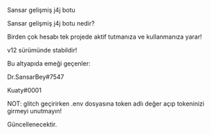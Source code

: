 Sansar gelişmiş j4j botu

Sansar gelişmiş j4j botu nedir?

Birden çok hesabı tek projede aktif tutmanıza ve kullanmanıza yarar! 

v12 sürümünde stabildir!

Bu altyapıda emeği geçenler:

Dr.SansarBey#7547

Kuaty#0001

NOT: glitch geçirirken .env dosyasına token adlı değer açıp tokeninizi girmeyi unutmayın!

Güncellenecektir.
